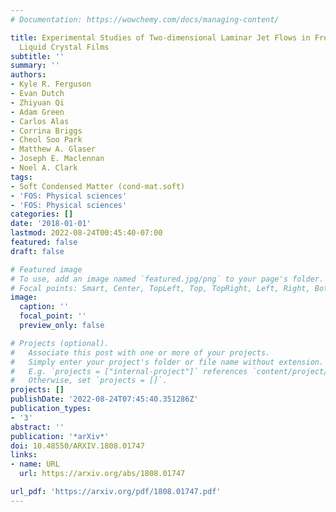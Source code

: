 ```yaml
---
# Documentation: https://wowchemy.com/docs/managing-content/

title: Experimental Studies of Two-dimensional Laminar Jet Flows in Freely Suspended
  Liquid Crystal Films
subtitle: ''
summary: ''
authors:
- Kyle R. Ferguson
- Evan Dutch
- Zhiyuan Qi
- Adam Green
- Carlos Alas
- Corrina Briggs
- Cheol Soo Park
- Matthew A. Glaser
- Joseph E. Maclennan
- Noel A. Clark
tags:
- Soft Condensed Matter (cond-mat.soft)
- 'FOS: Physical sciences'
- 'FOS: Physical sciences'
categories: []
date: '2018-01-01'
lastmod: 2022-08-24T00:45:40-07:00
featured: false
draft: false

# Featured image
# To use, add an image named `featured.jpg/png` to your page's folder.
# Focal points: Smart, Center, TopLeft, Top, TopRight, Left, Right, BottomLeft, Bottom, BottomRight.
image:
  caption: ''
  focal_point: ''
  preview_only: false

# Projects (optional).
#   Associate this post with one or more of your projects.
#   Simply enter your project's folder or file name without extension.
#   E.g. `projects = ["internal-project"]` references `content/project/deep-learning/index.md`.
#   Otherwise, set `projects = []`.
projects: []
publishDate: '2022-08-24T07:45:40.351286Z'
publication_types:
- '3'
abstract: ''
publication: '*arXiv*'
doi: 10.48550/ARXIV.1808.01747
links:
- name: URL
  url: https://arxiv.org/abs/1808.01747

url_pdf: 'https://arxiv.org/pdf/1808.01747.pdf'
---
```

